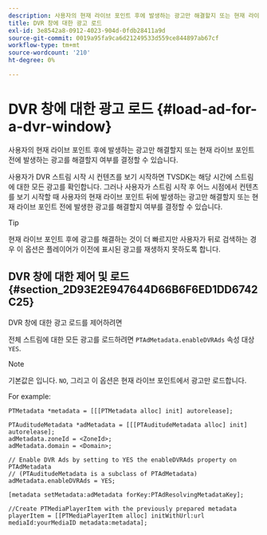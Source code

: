 ```yaml
---
description: 사용자의 현재 라이브 포인트 후에 발생하는 광고만 해결할지 또는 현재 라이브 포인트 전에 발생하는 광고를 해결할지 여부를 결정할 수 있습니다.
title: DVR 창에 대한 광고 로드
exl-id: 3e8542a8-0912-4023-904d-0fdb28411a9d
source-git-commit: 0019a95fa9ca6d21249533d559ce844897ab67cf
workflow-type: tm+mt
source-wordcount: '210'
ht-degree: 0%

---
```


# DVR 창에 대한 광고 로드 {#load-ad-for-a-dvr-window}

사용자의 현재 라이브 포인트 후에 발생하는 광고만 해결할지 또는 현재 라이브 포인트 전에 발생하는 광고를 해결할지 여부를 결정할 수 있습니다.

사용자가 DVR 스트림 시작 시 컨텐츠를 보기 시작하면 TVSDK는 해당 시간에 스트림에 대한 모든 광고를 확인합니다. 그러나 사용자가 스트림 시작 후 어느 시점에서 컨텐츠를 보기 시작할 때 사용자의 현재 라이브 포인트 뒤에 발생하는 광고만 해결할지 또는 현재 라이브 포인트 전에 발생한 광고를 해결할지 여부를 결정할 수 있습니다.

>[!TIP]
>
>현재 라이브 포인트 후에 광고를 해결하는 것이 더 빠르지만 사용자가 뒤로 검색하는 경우 이 옵션은 플레이어가 이전에 표시된 광고를 재생하지 못하도록 합니다.

## DVR 창에 대한 제어 및 로드 {#section_2D93E2E947644D66B6F6ED1DD6742C25}

DVR 창에 대한 광고 로드를 제어하려면

전체 스트림에 대한 모든 광고를 로드하려면 `PTAdMetadata.enableDVRAds` 속성 대상 `YES`.

>[!NOTE]
>
>기본값은 입니다. `NO`, 그리고 이 옵션은 현재 라이브 포인트에서 광고만 로드합니다.

For example:

```
PTMetadata *metadata = [[[PTMetadata alloc] init] autorelease]; 
 
PTAuditudeMetadata *adMetadata = [[[PTAuditudeMetadata alloc] init] autorelease];  
adMetadata.zoneId = <ZoneId>; 
adMetadata.domain = <Domain>; 
 
// Enable DVR Ads by setting to YES the enableDVRAds property on PTAdMetadata  
// (PTAuditudeMetadata is a subclass of PTAdMetadata)  
adMetadata.enableDVRAds = YES; 
 
[metadata setMetadata:adMetadata forKey:PTAdResolvingMetadataKey]; 
 
//Create PTMediaPlayerItem with the previously prepared metadata    
playerItem = [[PTMediaPlayerItem alloc] initWithUrl:url mediaId:yourMediaID metadata:metadata]; 
```
